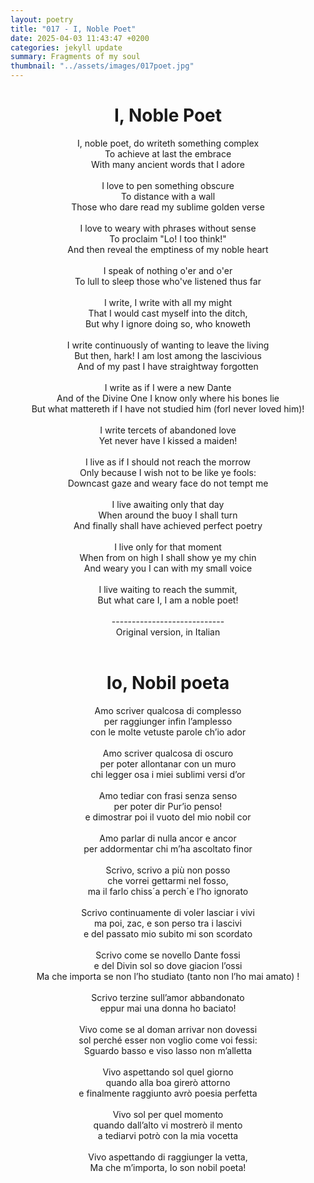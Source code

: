 ```yaml
---
layout: poetry
title: "017 - I, Noble Poet"
date: 2025-04-03 11:43:47 +0200
categories: jekyll update
summary: Fragments of my soul
thumbnail: "../assets/images/017poet.jpg"
---
```


<div style="text-align: center;">
<h1>I, Noble Poet</h1>
</div>
<div style="text-align: center;">
I, noble poet, do writeth something complex<br>
To achieve at last the embrace<br>
With many ancient words that I adore<br>
<br>
I love to pen something obscure<br>
To distance with a wall<br>
Those who dare read my sublime golden verse<br>
<br>
I love to weary with phrases without sense<br>
To proclaim "Lo! I too think!"<br>
And then reveal the emptiness of my noble heart<br>
<br>
I speak of nothing o'er and o'er<br>
To lull to sleep those who've listened thus far<br>
<br>
I write, I write with all my might<br>
That I would cast myself into the ditch,<br>
But why I ignore doing so, who knoweth<br>
<br>
I write continuously of wanting to leave the living<br>
But then, hark! I am lost among the lascivious<br>
And of my past I have straightway forgotten<br>
<br>
I write as if I were a new Dante<br>
And of the Divine One I know only where his bones lie<br>
But what mattereth if I have not studied him (forI never loved him)!<br>
<br>
I write tercets of abandoned love<br>
Yet never have I kissed a maiden!<br>
<br>
I live as if I should not reach the morrow<br>
Only because I wish not to be like ye fools:<br>
Downcast gaze and weary face do not tempt me<br>
<br>
I live awaiting only that day<br>
When around the buoy I shall turn<br>
And finally shall have achieved perfect poetry<br>
<br>
I live only for that moment<br>
When from on high I shall show ye my chin<br>
And weary you I can with my small voice<br>
<br>
I live waiting to reach the summit,<br>
But what care I, I am a noble poet!<br>
</div>
<br>

<div style="text-align: center;"> 
----------------------------<br>
Original version, in Italian</div>
<br>
<div style="text-align: center;">
<h1>Io, Nobil poeta</h1>
</div>
<div style="text-align: center;">
Amo scriver qualcosa di complesso<br>
per raggiunger infin l’amplesso<br>
con le molte vetuste parole ch’io ador<br>
<br>
Amo scriver qualcosa di oscuro<br>
per poter allontanar con un muro<br>
chi legger osa i miei sublimi versi d’or<br>
<br>
Amo tediar con frasi senza senso<br>
per poter dir Pur’io penso!<br>
e dimostrar poi il vuoto del mio nobil cor<br>
<br>
Amo parlar di nulla ancor e ancor<br>
per addormentar chi m’ha ascoltato finor<br>
<br>
Scrivo, scrivo a più non posso<br>
che vorrei gettarmi nel fosso,<br>
ma il farlo chiss´a perch´e l’ho ignorato<br>
<br>
Scrivo continuamente di voler lasciar i vivi<br>
ma poi, zac, e son perso tra i lascivi<br>
e del passato mio subito mi son scordato<br>
<br>
Scrivo come se novello Dante fossi<br>
e del Divin sol so dove giacion l’ossi<br>
Ma che importa se non l’ho studiato (tanto non l’ho mai amato) !<br>
<br>
Scrivo terzine sull’amor abbandonato<br>
eppur mai una donna ho baciato!<br>
<br>
Vivo come se al doman arrivar non dovessi<br>
sol perché esser non voglio come voi fessi:<br>
Sguardo basso e viso lasso non m’alletta<br>
<br>
Vivo aspettando sol quel giorno<br>
quando alla boa girerò attorno<br>
e finalmente raggiunto avrò poesia perfetta<br>
<br>
Vivo sol per quel momento<br>
quando dall’alto vi mostrerò il mento<br>
a tediarvi potrò con la mia vocetta<br>
<br>
Vivo aspettando di raggiunger la vetta,<br>
Ma che m’importa, Io son nobil poeta!<br>
</div>

